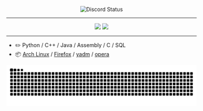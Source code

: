 <div align="center">
    
![Discord Status](https://discord.c99.nl/widget/theme-4/444906687812599819.png)

</div>

---

<div align="center">
  <img height="180em" src="https://github-readme-stats.vercel.app/api/?username=aokiLourenco&layout=compact&langs_count=7&theme=gotham"/>
  <img height="180em" src="https://github-readme-stats.vercel.app/api/top-langs/?username=aokiLourenco&layout=compact&langs_count=7&theme=gotham"/>
</div>

---

-   :pencil2: Python / C++ / Java / Assembly / C / SQL
-   :package: [Arch Linux](https://wiki.archlinux.org/title/Arch_Linux) / [Firefox](https://www.mozilla.org/firefox/) / [yadm](https://github.com/TheLocehiliosan/yadm) / [opera](https://www.opera.com/) 

<div align="center">  
    
  ![Snake Animation](https://github.com/LaranjoTomas/LaranjoTomas/blob/output/github-snake-dark.svg)

</div>
